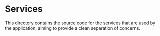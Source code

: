# Services

This directory contains the source code for the services that are used by the application, aiming to provide a clean separation of concerns.
